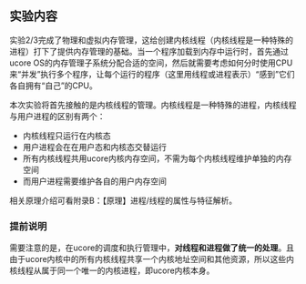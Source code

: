## 实验内容

实验2/3完成了物理和虚拟内存管理，这给创建内核线程（内核线程是一种特殊的进程）打下了提供内存管理的基础。当一个程序加载到内存中运行时，首先通过ucore OS的内存管理子系统分配合适的空间，然后就需要考虑如何分时使用CPU来“并发”执行多个程序，让每个运行的程序（这里用线程或进程表示）“感到”它们各自拥有“自己”的CPU。

本次实验将首先接触的是内核线程的管理。内核线程是一种特殊的进程，内核线程与用户进程的区别有两个：

 - 内核线程只运行在内核态
 - 用户进程会在在用户态和内核态交替运行
 - 所有内核线程共用ucore内核内存空间，不需为每个内核线程维护单独的内存空间
 - 而用户进程需要维护各自的用户内存空间

相关原理介绍可看附录B：【原理】进程/线程的属性与特征解析。

### 提前说明
需要注意的是，在ucore的调度和执行管理中，**对线程和进程做了统一的处理**。且由于ucore内核中的所有内核线程共享一个内核地址空间和其他资源，所以这些内核线程从属于同一个唯一的内核进程，即ucore内核本身。